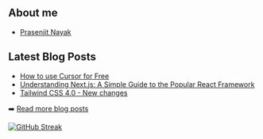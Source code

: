 ## About me
- [Prasenjit Nayak](https://prasen.dev) <br>



## Latest Blog Posts
<!-- BLOG-POSTS:START -->
- [How to use Cursor for Free](https://github.com/StarKnightt/prasendev/blog/cursor-free)
- [Understanding Next.js: A Simple Guide to the Popular React Framework](https://github.com/StarKnightt/prasendev/blog/next-js-workflow)
- [Tailwind CSS 4.0 - New changes](https://github.com/StarKnightt/prasendev/blog/tailwindcss-4.0)

➡️ [Read more blog posts](https://prasen.dev/blog)
<!-- BLOG-POSTS:END -->
[![GitHub Streak](https://streak-stats.demolab.com?user=StarKnightt&theme=dark)](https://git.io/streak-stats)

<!-- End of the README files :) --!>
